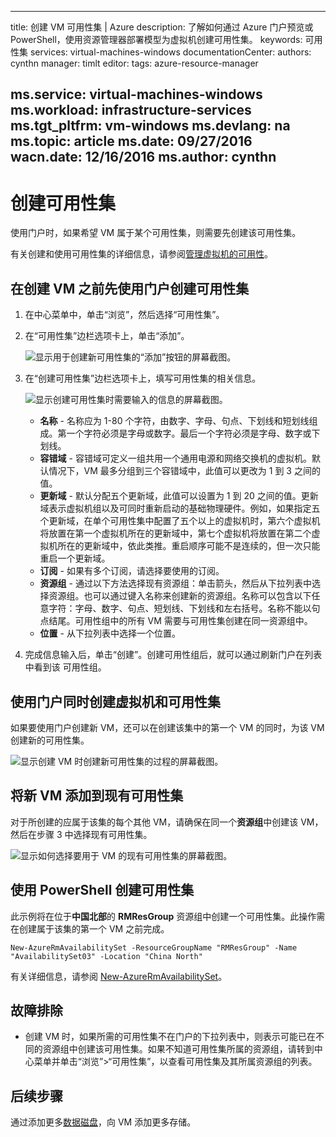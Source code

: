 <!-- Ibiza portal: tested -->

---
title: 创建 VM 可用性集 | Azure
description: 了解如何通过 Azure 门户预览或 PowerShell，使用资源管理器部署模型为虚拟机创建可用性集。
keywords: 可用性集
services: virtual-machines-windows
documentationCenter: 
authors: cynthn
manager: timlt
editor: 
tags: azure-resource-manager

ms.service: virtual-machines-windows
ms.workload: infrastructure-services
ms.tgt_pltfrm: vm-windows
ms.devlang: na
ms.topic: article
ms.date: 09/27/2016
wacn.date: 12/16/2016
ms.author: cynthn
---

# 创建可用性集 

使用门户时，如果希望 VM 属于某个可用性集，则需要先创建该可用性集。

有关创建和使用可用性集的详细信息，请参阅[管理虚拟机的可用性](./virtual-machines-windows-manage-availability.md)。

## 在创建 VM 之前先使用门户创建可用性集

1. 在中心菜单中，单击“浏览”，然后选择“可用性集”。

2. 在“可用性集”边栏选项卡上，单击“添加”。

    ![显示用于创建新可用性集的“添加”按钮的屏幕截图。](./media/virtual-machines-windows-create-availability-set/add-availability-set.png)

3. 在“创建可用性集”边栏选项卡上，填写可用性集的相关信息。

    ![显示创建可用性集时需要输入的信息的屏幕截图。](./media/virtual-machines-windows-create-availability-set/create-availability-set.png)

    - **名称** - 名称应为 1-80 个字符，由数字、字母、句点、下划线和短划线组成。第一个字符必须是字母或数字。最后一个字符必须是字母、数字或下划线。
    - **容错域** - 容错域可定义一组共用一个通用电源和网络交换机的虚拟机。默认情况下，VM 最多分组到三个容错域中，此值可以更改为 1 到 3 之间的值。
    - **更新域** - 默认分配五个更新域，此值可以设置为 1 到 20 之间的值。更新域表示虚拟机组以及可同时重新启动的基础物理硬件。例如，如果指定五个更新域，在单个可用性集中配置了五个以上的虚拟机时，第六个虚拟机将放置在第一个虚拟机所在的更新域中，第七个虚拟机将放置在第二个虚拟机所在的更新域中，依此类推。重启顺序可能不是连续的，但一次只能重启一个更新域。
    - **订阅** - 如果有多个订阅，请选择要使用的订阅。
    - **资源组** - 通过以下方法选择现有资源组：单击箭头，然后从下拉列表中选择资源组。也可以通过键入名称来创建新的资源组。名称可以包含以下任意字符：字母、数字、句点、短划线、下划线和左右括号。名称不能以句点结尾。可用性组中的所有 VM 需要与可用性集创建在同一资源组中。
    - **位置** - 从下拉列表中选择一个位置。

4. 完成信息输入后，单击“创建”。创建可用性组后，就可以通过刷新门户在列表中看到该 可用性组。

## 使用门户同时创建虚拟机和可用性集

如果要使用门户创建新 VM，还可以在创建该集中的第一个 VM 的同时，为该 VM 创建新的可用性集。

![显示创建 VM 时创建新可用性集的过程的屏幕截图。](./media/virtual-machines-windows-create-availability-set/new-vm-avail-set.png)

## 将新 VM 添加到现有可用性集

对于所创建的应属于该集的每个其他 VM，请确保在同一个**资源组**中创建该 VM，然后在步骤 3 中选择现有可用性集。

![显示如何选择要用于 VM 的现有可用性集的屏幕截图。](./media/virtual-machines-windows-create-availability-set/add-vm-to-set.png)

## 使用 PowerShell 创建可用性集

此示例将在位于**中国北部**的 **RMResGroup** 资源组中创建一个可用性集。此操作需在创建属于该集的第一个 VM 之前完成。

    New-AzureRmAvailabilitySet -ResourceGroupName "RMResGroup" -Name "AvailabilitySet03" -Location "China North"
    
有关详细信息，请参阅 [New-AzureRmAvailabilitySet](https://msdn.microsoft.com/zh-cn/library/mt619453.aspx)。

## 故障排除

- 创建 VM 时，如果所需的可用性集不在门户的下拉列表中，则表示可能已在不同的资源组中创建该可用性集。如果不知道可用性集所属的资源组，请转到中心菜单并单击“浏览”>“可用性集”，以查看可用性集及其所属资源组的列表。

## 后续步骤

通过添加更多[数据磁盘](./virtual-machines-windows-attach-disk-portal.md)，向 VM 添加更多存储。

<!---HONumber=Mooncake_Quality_Review_1202_2016-->